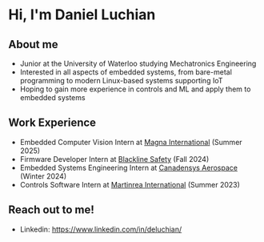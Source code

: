 # Hi, I'm Daniel Luchian

## About me 
- Junior at the University of Waterloo studying Mechatronics Engineering
- Interested in all aspects of embedded systems, from bare-metal programming to modern Linux-based systems supporting IoT
- Hoping to gain more experience in controls and ML and apply them to embedded systems

## Work Experience
- Embedded Computer Vision Intern at [Magna International](https://www.magna.com/) (Summer 2025)
- Firmware Developer Intern at [Blackline Safety](https://www.blacklinesafety.com/) (Fall 2024)
- Embedded Systems Engineering Intern at [Canadensys Aerospace](https://www.canadensys.com/) (Winter 2024)
- Controls Software Intern at [Martinrea International](https://www.martinrea.com/) (Summer 2023)

## Reach out to me! 
- Linkedin: https://www.linkedin.com/in/deluchian/
